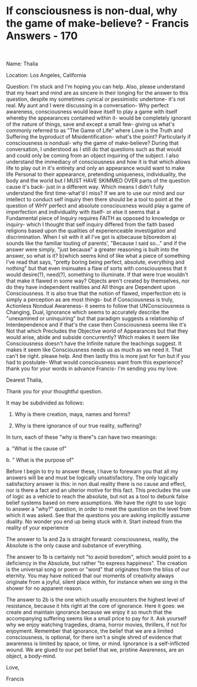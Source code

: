 # If consciousness is non-dual, why the game of make-believe? - Francis Answers - 170


&nbsp;

Name: Thalia&nbsp;

  







 






Location: Los Angeles, California&nbsp;








Question: I'm stuck and I'm hoping you can help. Also, please understand that my heart and mind are as sincere in their longing for the answer to this question, despite my sometimes cynical or pessimistic undertone- it's not real. My aunt and I were discussing in a conversation- Why perfect awareness, consciousness would leave itself to play a game with itself whereby the appearances contained within it- would be completely ignorant of the nature of things, save and except a small few- giving us what's commonly referred to as &quot;The Game of Life&quot; where Love is the Truth and Suffering the byproduct of Misidentification- what's the point? Particularly if consciousness is nondual- why the game of make-believe? During that conversation, I understood as I still do that questions such as that would and could only be coming from an object inquiring of the subject. I also understand the immediacy of consciousness and how it is that which allows life to play out in it's entirety and only an appearance would want to make life Personal to their appearance, pretending uniqueness, individuality, the body and the world but I MUST HAVE SKIMMED OVER parts of the question cause it's back- just in a different way. Which means I didn't fully understand the first time-what'd I miss? If we are to use our mind and our intellect to conduct self inquiry then there should be a tool to point at the question of WHY perfect and absolute consciousness would play a game of imperfection and individuality with itself- or else it seems that a Fundamental piece of Inquiry requires FAITH as opposed to knowledge or inquiry- which I thought that self inquiry differed from the faith based religions based upon the qualities of experienceable investigation and discrimination. When I sit with it all I've got is a)because b)boredom a) sounds like the familiar touting of parents', &quot;Because I said so...&quot; and if the answer were simply, &quot;just because&quot; a greater reasoning is built into the answer, so what is it? b)which seems kind of like what a piece of something I've read that says, &quot;pretty boring being perfect, absolute, everything and nothing&quot; but that even insinuates a flaw of sorts with consciousness that it would desire(?), need(?), something to illuminate. If that were true wouldn't that make it flawed in some way? Objects aren't created by themselves, nor do they have independent realities and All things are Dependent upon Consciousness. It is also true that the notion of flawed, imperfection etc is simply a perception as are most things- but if Consciousness is truly, Actionless Nondual Awareness- it seems to follow that UNConsciousness is Changing, Dual, Ignorance which seems to accurately describe the &quot;unexamined or uninquiring&quot; but that paradigm suggests a relationship of Interdependence and if that's the case then Consciousness seems like it's Not that which Precludes the Objective world of Appearances but that they would arise, abide and subside concurrently? Which makes it seem like Consciousness doesn't have the Infinite nature the teachings suggest. It makes it seem like Consciousness needs us as much as we need it. That can't be right. please help. And then lastly this is more just for fun but if you had to postulate- What would consciousness want from this experience? thank you for your words in advance Francis- I'm sending you my love.








  










  










Dearest Thalia,








  










Thank you for your thoughtful question.








  










It may be subdivided as follows:&nbsp;








  










1. Why is there creation, maya, names and forms?








2. Why is there ignorance of our true reality, suffering?








In turn, each of these &quot;why is there&quot;s can have two meanings:








a. &quot;What is the cause of&quot;








b. &quot; What is the purpose of&quot;








  










Before I begin to try to answer these, I have to forewarn you that all my answers will be and must be logically unsatisfactory. The only logically satisfactory answer is this: in non dual reality there is no cause and effect, nor is there a fact and an ulterior motive for this fact. This precludes the use of logic as a vehicle to reach the absolute, but not as a tool to debunk false belief systems based on mere assumptions. We have the right to use logic to answer a &quot;why?&quot; question, in order to meet the question on the level from which it was asked. See that the questions you are asking implicitly assume duality. No wonder you end up being stuck with it. Start instead from the reality of your experience








  










The answer to 1a and 2a is straight forward: consciousness, reality, the Absolute is the only cause and substance of everything.








The answer to 1b is certainly not &quot;to avoid boredom&quot;, which would point to a deficiency in the Absolute, but rather &quot;to express happiness&quot;. The creation is the universal song or poem or &quot;word&quot; that originates from the bliss of our eternity. You may have noticed that our moments of creativity always originate from a joyful, silent place within, for instance when we sing in the shower for no apparent reason.








The answer to 2b is the one which usually encounters the highest level of resistance, because it hits right at the core of ignorance. Here it goes: we create and maintain ignorance because we enjoy it so much that the accompanying suffering seems like a small price to pay for it. Ask yourself why we enjoy watching tragedies, drama, horror movies, thrillers, if not for enjoyment. Remember that ignorance, the belief that we are a limited consciousness, is optional, for there isn't a single shred of evidence that awareness is limited by space, or time, or mind. Ignorance is a self-inflicted wound. We are glued to our pet belief that we, pristine Awareness, are an object, a body-mind.








  










Love,








Francis







  









